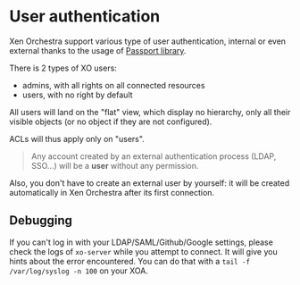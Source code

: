 # User authentication


Xen Orchestra support various type of user authentication, internal or even external thanks to the usage of [Passport library](http://passportjs.org/).

There is 2 types of XO users:

* admins, with all rights on all connected resources
* users, with no right by default

All users will land on the "flat" view, which display no hierarchy, only all their visible objects (or no object if they are not configured).


ACLs will thus apply only on "users".

> Any account created by an external authentication process (LDAP, SSO...) will be a **user** without any permission.

Also, you don't have to create an external user by yourself: it will be created automatically in Xen Orchestra after its first connection.

## Debugging

If you can't log in with your LDAP/SAML/Github/Google settings, please check the logs of `xo-server` while you attempt to connect. It will give you hints about the error encountered. You can do that with a `tail -f /var/log/syslog -n 100` on your XOA.
